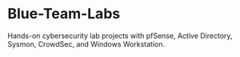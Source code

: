# Blue-Team-Labs
Hands-on cybersecurity lab projects with pfSense, Active Directory, Sysmon, CrowdSec, and Windows Workstation.
